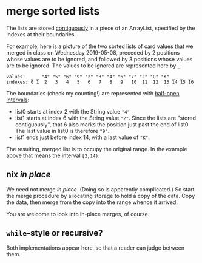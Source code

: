 # merge sorted lists

The lists are stored
[contiguously](https://www.merriam-webster.com/dictionary/contiguous)
in a piece of an ArrayList, specified by
the indexes at their boundaries.

For example, here is a picture of the two 
sorted lists of card values
that we merged in class on Wednesday 2019-05-08, 
preceded by 2 positions whose values are to be ignored,
and followed by 3 positions whose values are to be ignored.
The values to be ignored are represented here by `_`.
```
values:  _ _ "4" "5" "6" "9" "2" "3" "4" "6" "7" "J" "Q" "K" _  _  _
indexes: 0 1  2   3   4   5   6   7   8   9   10  11  12  13 14 15 16 
```
The boundaries (check my counting!) are represented
with [half-open intervals](https://en.wikipedia.org/wiki/Interval_(mathematics)#Terminology):
* list0 starts at index 2 with the String value `"4"`
* list1 starts at index 6 with the String value `"2"`. 
Since the lists are "stored contiguously", that 6 also 
marks the position just past the end of list0.
The last value in list0 is therefore `"9"`.
* list1 ends just before index 14, with a last value
of `"K"`.

The resulting, merged list is to occupy the original range.
In the example above that means the interval `[2,14)`.

## nix *in place*
We need not merge *in place*.
(Doing so is apparently complicated.)
So start the merge procedure by allocating storage to hold 
a copy of the data. Copy the data, then
merge from the copy into the range whence it arrived.

You are welcome to look into in-place merges, of course.

## `while`-style or recursive?
Both implementations appear here, so that a reader can 
judge between them.
